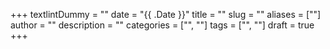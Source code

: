 +++
textlintDummy = "<!-- textlint-disable -->"
date = "{{ .Date }}"
title = ""
slug = ""
aliases = [""]
author = ""
description = ""
categories = ["", ""]
tags = ["", ""]
draft = true
+++

<!-- textlint-enable -->

<!--more-->
